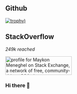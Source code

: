## Github
[![trophy](https://github-profile-trophy.vercel.app/?username=maykonmeneghel&theme=onedark&rank=SECRET,SSS,SS,S,AAA,AA,A,B))](https://github.com/ryo-ma/github-profile-trophy)

## StackOverflow
<i>249k reached</i>

<a href="https://stackexchange.com/users/15984366"><img src="https://stackexchange.com/users/flair/15984366.png" width="208" height="58" alt="profile for Maykon Meneghel on Stack Exchange, a network of free, community-driven Q&amp;A sites" title="profile for Maykon Meneghel on Stack Exchange, a network of free, community-driven Q&amp;A sites"></a>

### Hi there 👋

<!--
**maykonmeneghel/maykonmeneghel** is a ✨ _special_ ✨ repository because its `README.md` (this file) appears on your GitHub profile.

Here are some ideas to get you started:

- 🔭 I’m currently working on ...
- 🌱 I’m currently learning ...
- 👯 I’m looking to collaborate on ...
- 🤔 I’m looking for help with ...
- 💬 Ask me about ...
- 📫 How to reach me: ...
- 😄 Pronouns: ...
- ⚡ Fun fact: ...
-->
